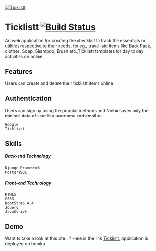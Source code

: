 
  
[![Ticklistt](https://ivardu.herokuapp.com/static-files/ticklistt.png)](https://ivardu.herokuapp.com/static-files/ticklistt.png)
# Ticklistt  [![Build Status](https://travis-ci.org/joemccann/dillinger.svg?branch=master)](https://travis-ci.org/joemccann/dillinger)

An web application for creating the checklist to track the essentials or utilities respective to their needs, for eg., travel-aid items like Back Pack, clothes, Soap, Shampoo, Brush etc.,Ticklistt templates for day to day activities on online.

## Features
Users can create and delete their ticklistt items online 
  
## Authentication
Users can sign up using the popular methods and Niebo saves only the minimal data of user like username and email id.

    Google
    Ticklistt

## Skills
##### Back-end Technology

    Django Framework
    PostgreSQL

##### Front-end Technology
    HTML5
    CSS3
    BootStrap 4.4
    Jquery
    JavaScript

## Demo
Want to take a look at this site.. ? Here is the link [Ticklistt](https://ticklistt.herokuapp.com/), application is deployed on heroku
